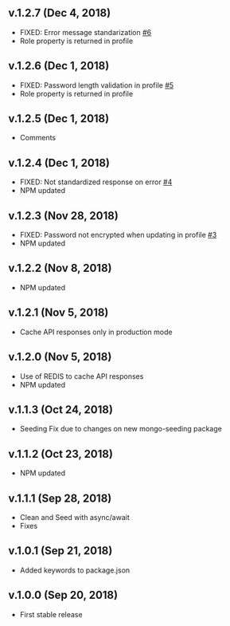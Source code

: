 ## v.1.2.7 (Dec 4, 2018)
* FIXED: Error message standarization [\#6](https://github.com/davellanedam/node-express-mongodb-jwt-rest-api-skeleton/issues/6)
* Role property is returned in profile

## v.1.2.6 (Dec 1, 2018)
* FIXED: Password length validation in profile [\#5](https://github.com/davellanedam/node-express-mongodb-jwt-rest-api-skeleton/issues/5)
* Role property is returned in profile

## v.1.2.5 (Dec 1, 2018)
* Comments

## v.1.2.4 (Dec 1, 2018)
* FIXED: Not standardized response on error [\#4](https://github.com/davellanedam/node-express-mongodb-jwt-rest-api-skeleton/issues/4)
* NPM updated

## v.1.2.3 (Nov 28, 2018)
* FIXED: Password not encrypted when updating in profile [\#3](https://github.com/davellanedam/node-express-mongodb-jwt-rest-api-skeleton/issues/3)
* NPM updated

## v.1.2.2 (Nov 8, 2018)
* NPM updated

## v.1.2.1 (Nov 5, 2018)
* Cache API responses only in production mode

## v.1.2.0 (Nov 5, 2018)
* Use of REDIS to cache API responses
* NPM updated

## v.1.1.3 (Oct 24, 2018)
* Seeding Fix due to changes on new mongo-seeding package

## v.1.1.2 (Oct 23, 2018)
* NPM updated

## v.1.1.1 (Sep 28, 2018)
* Clean and Seed with async/await
* Fixes

## v.1.0.1 (Sep 21, 2018)
* Added keywords to package.json

## v.1.0.0 (Sep 20, 2018)
* First stable release
